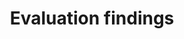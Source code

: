 ---
title: 'Evaluation findings'
field: 'is.evaluation.findings'
slug: 'is-evaluation-findings'
description: 'Summary of the key finding of an evaluative study'
required: False
module: 'Impact'
cluster: 'Impact'
policy: 'Free value. Repeat values.'
layout: 'home'
---
